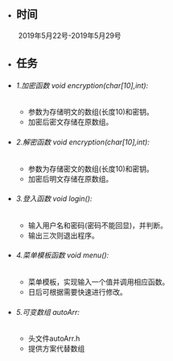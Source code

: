 - ## 时间

  ​	2019年5月22号-2019年5月29号

- ## 任务

- ###### 1.加密函数 void encryption(char[10],int):
  >
  - 参数为存储明文的数组(长度10)和密钥。
  - 加密后密文存储在原数组。

- ###### 2.解密函数 void encryption(char[10],int):
  >
  - 参数为存储密文的数组(长度10)和密钥。
  - 加密后明文存储在原数组。

- ###### 3.登入函数 void login():
  >
  - 输入用户名和密码(密码不能回显)，并判断。
  - 输出三次则退出程序。

- ###### 4.菜单模板函数 void menu():
  >
  - 菜单模板，实现输入一个值并调用相应函数。
  - 日后可根据需要快速进行修改。

- ###### 5.可变数组 autoArr:
  >
  - 头文件autoArr.h
  - 提供方案代替数组
